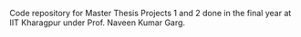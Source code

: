 Code repository for Master Thesis Projects 1 and 2 done in the final year at IIT Kharagpur under Prof. Naveen Kumar Garg.